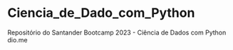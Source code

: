 # Ciencia_de_Dado_com_Python
Repositório do
Santander Bootcamp 2023 - Ciência de Dados com Python dio.me
